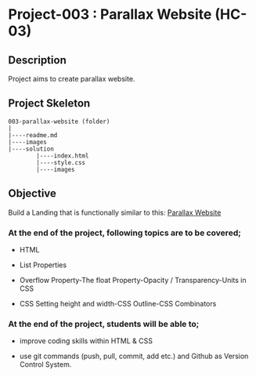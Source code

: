 
# Project-003 : Parallax Website (HC-03)

## Description
Project aims to create parallax website.

## Project Skeleton 

```
003-parallax-website (folder)
|
|----readme.md                   
|----images              
|----solution
        |----index.html  
        |----style.css   
        |----images
```


## Objective

Build a Landing that is functionally similar to this: [Parallax Website](https://mark-mad.github.io/parallax-website/)

### At the end of the project, following topics are to be covered;

- HTML 

- List Properties

- Overflow Property-The float Property-Opacity / Transparency-Units in CSS

- CSS Setting height and width-CSS Outline-CSS Combinators


### At the end of the project, students will be able to;

- improve coding skills within HTML & CSS

- use git commands (push, pull, commit, add etc.) and Github as Version Control System.

